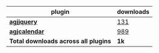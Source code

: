 plugin|downloads
------|----------
[**agjjquery**](https://www.npmjs.com/package/agjjquery)|[131](https://www.npmjs.com/package/agjjquery)
[**agjcalendar**](https://www.npmjs.com/package/agjcalendar)|[989](https://www.npmjs.com/package/agjcalendar)
**Total downloads across all plugins**|**1k**
